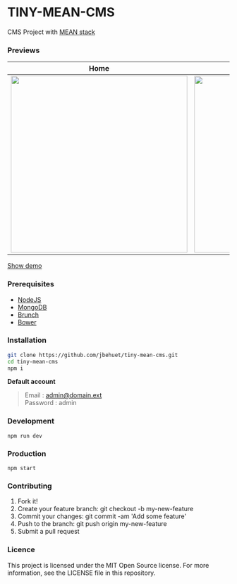 # TINY-MEAN-CMS

CMS Project with [MEAN stack](http://mean.io/#!/)

### Previews
| Home   |      Edition      | Dashboard |
|:----------:|:-------------:|:------:|
| <img src="http://jbehuet.fr/files/screens/mean-starter/001.png" width="400px" />   |  <img src="http://jbehuet.fr/files/screens/mean-starter/002.png" width="400px" />   | <img src="http://jbehuet.fr/files/screens/mean-starter/003.png" width="400px" /> |

[Show demo](http://tiny-mean-cms.herokuapp.com/#/)

### Prerequisites
* [NodeJS](https://nodejs.org/en/)
* [MongoDB](https://www.mongodb.com/)
* [Brunch](http://brunch.io/)
* [Bower](https://bower.io/)

### Installation

```bash
git clone https://github.com/jbehuet/tiny-mean-cms.git   
cd tiny-mean-cms
npm i
```

__Default account__
> Email : admin@domain.ext  
> Password : admin

### Development

`npm run dev`

### Production

`npm start`

### Contributing

1. Fork it!
2. Create your feature branch: git checkout -b my-new-feature
3. Commit your changes: git commit -am 'Add some feature'
4. Push to the branch: git push origin my-new-feature
5. Submit a pull request

### Licence

This project is licensed under the MIT Open Source license. For more information, see the LICENSE file in this repository.
